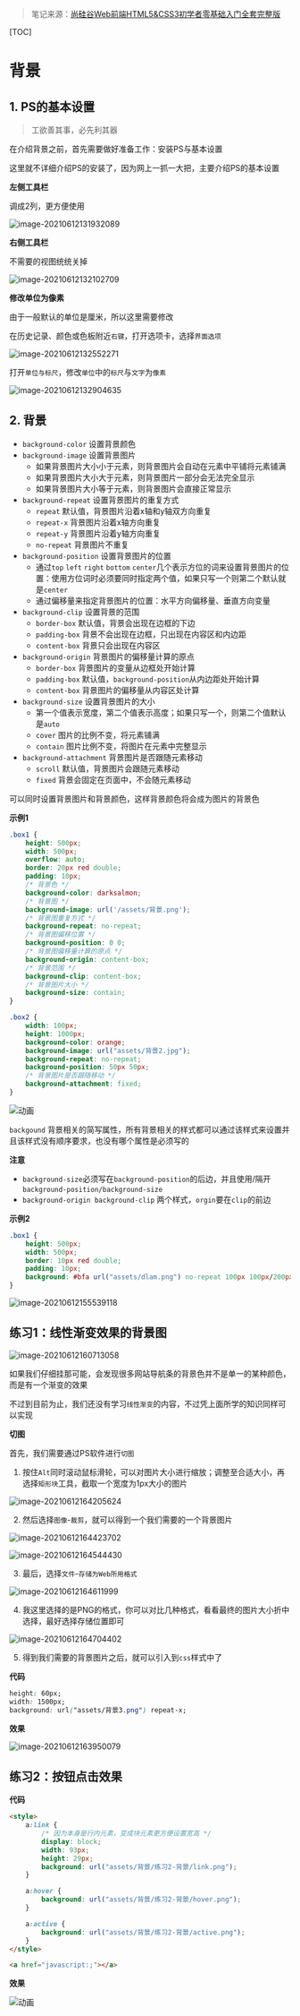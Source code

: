 > 笔记来源：[尚硅谷Web前端HTML5&CSS3初学者零基础入门全套完整版](https://www.bilibili.com/video/BV1XJ411X7Ud)

[TOC]

# 背景

## 1. PS的基本设置

> 工欲善其事，必先利其器

在介绍背景之前，首先需要做好准备工作：安装PS与基本设置

这里就不详细介绍PS的安装了，因为网上一抓一大把，主要介绍PS的基本设置

**左侧工具栏**

调成2列，更方便使用

![image-20210612131932089](https://gitee.com/vectorx/ImageCloud/raw/master/html5/20210612131934.png)

**右侧工具栏**

不需要的视图统统关掉

![image-20210612132102709](https://gitee.com/vectorx/ImageCloud/raw/master/html5/20210612132103.png)

**修改单位为像素**

由于一般默认的单位是厘米，所以这里需要修改

在历史记录、颜色或色板附近`右键`，打开选项卡，选择`界面选项`

![image-20210612132552271](https://gitee.com/vectorx/ImageCloud/raw/master/html5/20210612200936.png)

打开`单位与标尺`，修改`单位`中的`标尺`与`文字`为`像素`

![image-20210612132904635](https://gitee.com/vectorx/ImageCloud/raw/master/html5/20210612132906.png)



## 2. 背景

- `background-color` 设置背景颜色
- `background-image` 设置背景图片
  - 如果背景图片大小小于元素，则背景图片会自动在元素中平铺将元素铺满
  - 如果背景图片大小大于元素，则背景图片一部分会无法完全显示
  - 如果背景图片大小等于元素，则背景图片会直接正常显示
- `background-repeat` 设置背景图片的重复方式
  - `repeat` 默认值，背景图片沿着x轴和y轴双方向重复
  - `repeat-x` 背景图片沿着x轴方向重复
  - `repeat-y` 背景图片沿着y轴方向重复
  - `no-repeat` 背景图片不重复
- `background-position` 设置背景图片的位置
  - 通过`top` `left` `right` `bottom` `center`几个表示方位的词来设置背景图片的位置：使用方位词时必须要同时指定两个值，如果只写一个则第二个默认就是`center`
  - 通过偏移量来指定背景图片的位置：水平方向偏移量、垂直方向变量
- `background-clip` 设置背景的范围
  - `border-box` 默认值，背景会出现在边框的下边
  - `padding-box` 背景不会出现在边框，只出现在内容区和内边距
  - `content-box` 背景只会出现在内容区
- `background-origin` 背景图片的偏移量计算的原点
  - `border-box` 背景图片的变量从边框处开始计算
  - `padding-box` 默认值，`background-position`从内边距处开始计算
  - `content-box` 背景图片的偏移量从内容区处计算
- `background-size` 设置背景图片的大小
  - 第一个值表示宽度，第二个值表示高度；如果只写一个，则第二个值默认是`auto`
  - `cover` 图片的比例不变，将元素铺满
  - `contain` 图片比例不变，将图片在元素中完整显示
- `background-attachment` 背景图片是否跟随元素移动
  - `scroll` 默认值，背景图片会跟随元素移动
  - `fixed` 背景会固定在页面中，不会随元素移动

可以同时设置背景图片和背景颜色，这样背景颜色将会成为图片的背景色

**示例1**

```css
.box1 {
    height: 500px;
    width: 500px;
    overflow: auto;
    border: 20px red double;
    padding: 10px;
    /* 背景色 */
    background-color: darksalmon;
    /* 背景图 */
    background-image: url('/assets/背景.png');
    /* 背景图重复方式 */
    background-repeat: no-repeat;
    /* 背景图偏移位置 */
    background-position: 0 0;
    /* 背景图偏移量计算的原点 */
    background-origin: content-box;
    /* 背景范围 */
    background-clip: content-box;
    /* 背景图片大小 */
    background-size: contain;
}

.box2 {
    width: 100px;
    height: 1000px;
    background-color: orange;
    background-image: url("assets/背景2.jpg");
    background-repeat: no-repeat;
    background-position: 50px 50px;
    /* 背景图片是否跟随移动 */
    background-attachment: fixed;
}
```

![动画](https://gitee.com/vectorx/ImageCloud/raw/master/html5/20210612155107.gif)

`backgound` 背景相关的简写属性，所有背景相关的样式都可以通过该样式来设置并且该样式没有顺序要求，也没有哪个属性是必须写的

**注意**

- `background-size`必须写在`background-position`的后边，并且使用/隔开`background-position/background-size` 
- `background-origin background-clip` 两个样式，`orgin`要在`clip`的前边

**示例2**

```css
.box1 {
    height: 500px;
    width: 500px;
    border: 10px red double;
    padding: 10px;
    background: #bfa url("assets/dlam.png") no-repeat 100px 100px/200px padding-box content-box;
}
```

![image-20210612155539118](https://gitee.com/vectorx/ImageCloud/raw/master/html5/20210612155540.png)



## 练习1：线性渐变效果的背景图

![image-20210612160713058](https://gitee.com/vectorx/ImageCloud/raw/master/html5/20210612160714.png)

如果我们仔细挂那可能，会发现很多网站导航条的背景色并不是单一的某种颜色，而是有一个渐变的效果

不过到目前为止，我们还没有学习`线性渐变`的内容，不过凭上面所学的知识同样可以实现

**切图**

首先，我们需要通过PS软件进行`切图`

1. 按住`Alt`同时滚动鼠标滑轮，可以对图片大小进行缩放；调整至合适大小，再选择`矩形块`工具，截取一个宽度为1px大小的图片

![image-20210612164205624](https://gitee.com/vectorx/ImageCloud/raw/master/html5/20210612164207.png)

2. 然后选择`图像`-`裁剪`，就可以得到一个我们需要的一个背景图片

![image-20210612164423702](https://gitee.com/vectorx/ImageCloud/raw/master/html5/20210612164425.png)

![image-20210612164544430](https://gitee.com/vectorx/ImageCloud/raw/master/html5/20210612164545.png)

3. 最后，选择`文件`-`存储为Web所用格式`

![image-20210612164611999](https://gitee.com/vectorx/ImageCloud/raw/master/html5/20210612164612.png)

4. 我这里选择的是PNG的格式，你可以对比几种格式，看看最终的图片大小折中选择，最好选择存储位置即可

![image-20210612164704402](https://gitee.com/vectorx/ImageCloud/raw/master/html5/20210612164705.png)

5. 得到我们需要的背景图片之后，就可以引入到`css`样式中了

**代码**

```css
height: 60px;
width: 1500px;
background: url("assets/背景3.png") repeat-x;
```

**效果**

![image-20210612163950079](https://gitee.com/vectorx/ImageCloud/raw/master/html5/20210612163954.png)



## 练习2：按钮点击效果

**代码**

```html
<style>
    a:link {
        /* 因为本身是行内元素，变成块元素更方便设置宽高 */
        display: block;
        width: 93px;
        height: 29px;
        background: url("assets/背景/练习2-背景/link.png");
    }

    a:hover {
        background: url("assets/背景/练习2-背景/hover.png");
    }

    a:active {
        background: url("assets/背景/练习2-背景/active.png");
    }
</style>

<a href="javascript:;"></a>
```

**效果**

![动画](https://gitee.com/vectorx/ImageCloud/raw/master/html5/20210612200530.gif)

